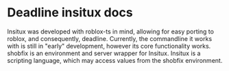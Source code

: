 # Deadline insitux docs

Insitux was developed with roblox-ts in mind, allowing for easy porting to roblox, and consequently, deadline. Currently, the commandline it works with is still in "early" development, however its core functionality works.
shobfix is an environment and server wrapper for Insitux. Insitux is a scripting language, which may access values from the shobfix environment.
